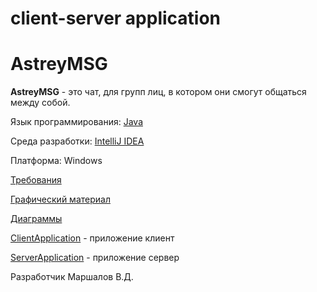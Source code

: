 # client-server application

# AstreyMSG
**AstreyMSG** - это чат, для групп лиц, в котором они смогут общаться между собой.

Язык программирования: [Java](https://www.java.com/ru/)

Среда разработки: [IntelliJ IDEA](https://www.jetbrains.com/idea/)

Платформа: Windows

[Требования](https://github.com/KevinPozitive/client-server-application-requirements/blob/master/Requirements/требования.md)

[Графический материал](https://github.com/KevinPozitive/client-server-application-requirements/tree/master/Mockups)

[Диаграммы](https://github.com/KevinPozitive/client-server-application-requirements/tree/master/Диаграммы)

[ClientApplication](https://github.com/KevinPozitive/ClientApplication) - приложение клиент

[ServerApplication](https://github.com/KevinPozitive/ServerApplication) - приложение сервер

Разработчик Маршалов В.Д.
